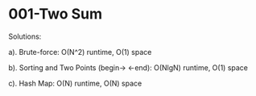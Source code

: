001-Two Sum
===
Solutions:

a). Brute-force: O(N^2) runtime, O(1) space

b). Sorting and Two Points (begin-> <-end): O(NlgN) runtime, O(1) space

c). Hash Map: O(N) runtime, O(N) space
